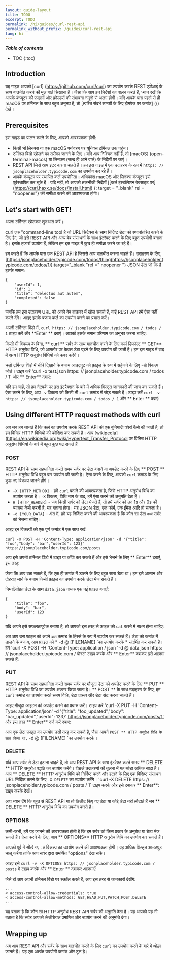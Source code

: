 ```yaml
---
layout: guide-layout
title: TODO
excerpt: TODO
permalink: /hi/guides/curl-rest-api
permalink_without_prefix: /guides/curl-rest-api
lang: hi
---
```


***Table of contents***

* TOC
{:toc}

## Introduction
यह गाइड आपको [curl] (https://github.com/curl/curl) का उपयोग करके REST एपीआई के साथ बातचीत करने की मूल बातें सिखाना है। जैसा कि आप इन निर्देशों का पालन करते हैं, ध्यान रखें कि आपके कंप्यूटर की फ़ाइलों और फ़ोल्डरों की संभावना नमूनों से अलग होगी। यदि आपके पास पहले से ही macOS पर टर्मिनल के साथ बहुत अनुभव है, तो [त्वरित संदर्भ सामग्री के लिए होमपेज पर कमांड] (/) देखें।

## Prerequisites

इस गाइड का पालन करने के लिए, आपको आवश्यकता होगी:
* किसी भी लिनक्स या एक macOS पर्यावरण पर यूनिक्स टर्मिनल तक पहुंच।
* टर्मिनल विंडो खोलने का तरीका जानने के लिए। यदि आप निश्चित नहीं हैं, तो [macOS] (open-terminal-macos) या लिनक्स (जल्द ही आने वाले) के निर्देशों पर जाएं।
* REST API जिसे आप इंटर करना चाहते हैं। हम इस गाइड में एक उदाहरण के रूप में `https: // jsonplaceholder.typicode.com` का उपयोग कर रहे हैं।
* आपके कंप्यूटर पर स्थापित कर्ल उपयोगिता। अधिकांश macOS और लिनक्स कंप्यूटर इसे पूर्वस्थापित कर चुके हैं। यदि नहीं, तो आपको तकनीकी निर्देशों [[कर्ल इंस्टॉलेशन वेबसाइट पर] (https://curl.haxx.se/docs/install.html) {: target = "_blank" rel = "noopener"} की समीक्षा करने की आवश्यकता होगी।

## Let's start with GET!

अपना टर्मिनल खोलकर शुरुआत करें।

curl एक "command-line tool है जो URL सिंटैक्स के साथ निर्दिष्ट डेटा को स्थानांतरित करने के लिए है", जो इसे REST API और अन्य वेब संसाधनों के साथ इंटरैक्ट करने के लिए बहुत उपयोगी बनाता है। इसके हजारों उपयोग हैं, लेकिन हम इस गाइड में कुछ ही समीक्षा करने जा रहे हैं।

हम कहते हैं कि आपके पास एक REST API है जिससे आप बातचीत करना चाहते हैं। उदाहरण के लिए, [https://jsonplaceholder.typicode.com/todos/thing(https://jsonplaceholder.typicode.com/todos/1)):target="_blank "rel =" noopener "} JSON डेटा जो कि है इसके समान:

```
{
	"userId": 1,
	"id": 1,
	"title": "delectus aut autem",
	"completed": false
}
```

जबकि हम इस उदाहरण URL को अपने वेब ब्राउज़र में खोल सकते हैं, कई REST API हमें ऐसा नहीं करने देंगे। आइए इसके बजाय कर्ल का उपयोग करने का प्रयास करें।

अपनी टर्मिनल विंडो में, `curl https: // jsonplaceholder.typicode.com / todos / 1` टाइप करें और **Enter ** दबाएं। आपको इसके समान परिणाम का अनुभव करना चाहिए:

<div class="center guideimages">
  <amp-anim src="/assets/guides/curl-rest-api/curl-get-basic-en.gif" width="665" height="387" alt="Demo of basic curl command" layout="responsive"></amp-anim>
</div>

किसी भी विकल्प के बिना, ** curl ** सर्वर के साथ बातचीत करने के लिए कर्ल डिफॉल्ट ** GET** HTTP अनुरोध विधि, जो आमतौर पर केवल डेटा पढ़ने के लिए उपयोग की जाती है। हम इस गाइड में बाद में अन्य HTTP अनुरोध विधियों को कवर करेंगे।

चलो टर्मिनल विंडो में सीधे दिखाने के बजाय आउटपुट को फ़ाइल के रूप में सहेजने के लिए `-ओ` विकल्प जोड़ें। टाइप करें 'curl -o test.json https: // jsonplaceholder.typicode.com / todos / 1` और ** Enter** दबाएं:

<div class="center guideimages">
  <amp-anim src="/assets/guides/curl-rest-api/curl-get-output-en.gif" width="665" height="387" alt="Demo of basic curl command with file output" layout="responsive"></amp-anim>
</div>

यदि हम चाहें, तो हम नेटवर्क पर इस इंटरैक्शन के बारे में अधिक विस्तृत जानकारी की जांच कर सकते हैं। ऐसा करने के लिए, आप `-v` विकल्प को किसी भी `curl` कमांड में जोड़ सकते हैं। टाइप करें `curl -v https: // jsonplaceholder.typicode.com / todos / 1` और ** Enter ** दबाएं:

<div class="center guideimages">
  <amp-anim src="/assets/guides/curl-rest-api/curl-get-verbose-en.gif" width="665" height="387" alt="Demo of basic curl command with verbose output" layout="responsive"></amp-anim>
</div>

## Using different HTTP request methods with curl

अब जब हम जानते हैं कि कर्ल का उपयोग करके REST API की एक बुनियादी क्वेरी कैसे की जाती है, तो हम विभिन्न HTTP विधियों की कोशिश कर सकते हैं। आप [wikipedia] (https://en.wikipedia.org/wiki/Hypertext_Transfer_Protocol पर विभिन्न HTTP अनुरोध विधियों के बारे में बहुत कुछ पढ़ सकते हैं

### POST

REST API के साथ सहभागिता करते समय सर्वर पर डेटा बनाने या अपडेट करने के लिए ** POST ** HTTP अनुरोध विधि बहुत बार उपयोग की जाती है। ऐसा करने के लिए, आपको `curl` कमांड के लिए कुछ नए विकल्प जानने होंगे।

* `-X [HTTP_METHOD]` - हमें `curl` बताने की आवश्यकता है, जिसे HTTP अनुरोध विधि का उपयोग करता है। `-X` विकल्प, विधि नाम के बाद, हमें ऐसा करने की अनुमति देता है।
* `H [HTTP_HEADER]` - जब किसी सर्वर को डेटा भेजते हैं, तो हमें सर्वर को उन 1s और 0s की व्याख्या कैसे करनी है, यह बताना होगा। यह JSON डेटा, एक फॉर्म, एक ईमेल आदि हो सकता है।
* `-d [YOUR_DATA]` - अंत में, हमें यह निर्दिष्ट करने की आवश्यकता है कि कौन सा डेटा `कर्ल` सर्वर को भेजना चाहिए।

आइए इन विकल्पों को एक पूर्ण कमांड में एक साथ रखें:

`curl -X POST -H 'Content-Type: application/json' -d '{"title": "foo","body": "bar","userId": 123}' https://jsonplaceholder.typicode.com/posts`

आप इसे अपनी टर्मिनल विंडो में टाइप या कॉपी कर सकते हैं और इसे भेजने के लिए ** Enter** दबाएं, इस तरह:

<div class="center guideimages">
  <amp-anim src="/assets/guides/curl-rest-api/curl-post-basic-en.gif" width="665" height="387" alt="Demo of POST curl command" layout="responsive"></amp-anim>
</div>

जैसा कि आप बता सकते हैं, कि एक ही कमांड में डालने के लिए बहुत सारा डेटा था। हम इसे आसान और दोहराए जाने के बजाय किसी फ़ाइल का उपयोग करके डेटा भेज सकते हैं।

निम्नलिखित डेटा के साथ `data.json` नामक एक नई फ़ाइल बनाएँ:

```
{
	"title": "foo",
	"body": "bar",
	"userId": 123
}
```

यदि आपने इसे सफलतापूर्वक बनाया है, तो आपको इस तरह से फ़ाइल को `cat` करने में सक्षम होना चाहिए:

<div class="center guideimages">
  <amp-anim src="/assets/guides/curl-rest-api/nano-datajson-en.gif" width="665" height="387" alt="Demo of data file" layout="responsive"></amp-anim>
</div>

अब आप उस फाइल को अपने `कर्ल` कमांड के हिस्से के रूप में उपयोग कर सकते हैं। डेटा को कमांड में डालने के बजाय, आप फ़ाइल को * -d @ [FILENAME] `का उपयोग करके * संदर्भित कर सकते हैं। हम 'curl -X POST -H  'Content-Type: application / json '-d @ data.json https: // jsonplaceholder.typicode.com / पोस्ट' टाइप करके और ** Enter** दबाकर इसे आज़मा सकते हैं:

<div class="center guideimages">
  <amp-anim src="/assets/guides/curl-rest-api/curl-post-file-en.gif" width="665" height="387" alt="Demo of POST curl command with a file" layout="responsive"></amp-anim>
</div>

### PUT

REST API के साथ सहभागिता करते समय सर्वर पर मौजूदा डेटा को अपडेट करने के लिए ** PUT ** HTTP अनुरोध विधि का उपयोग अक्सर किया जाता है। ** POST ** के साथ उदाहरण के लिए, हम `curl` कमांड का उपयोग करते समय विधि, डेटा प्रारूप और डेटा सेट करना चाहते हैं।

आइए मौजूदा आइटम को अपडेट करने का प्रयास करें। टाइप करें 'curl -X PUT -H 'Content-Type: application/json' -d '{"title": "foo_updated","body": "bar_updated","userId": 123}' https://jsonplaceholder.typicode.com/posts/1` और इस तरह ** Enter** दर्ज करें दबाएं:

<div class="center guideimages">
  <amp-anim src="/assets/guides/curl-rest-api/curl-put-basic-en.gif" width="665" height="387" alt="Demo of PUT curl command" layout="responsive"></amp-anim>
</div>

आप एक डेटा फ़ाइल का उपयोग उसी तरह कर सकते हैं, जैसा आपने `POST ** HTTP अनुरोध विधि के साथ किया था,` -d @ [FILENAME] `का उपयोग करके।

### DELETE

यदि आप सर्वर से डेटा हटाना चाहते हैं, तो आप REST API के साथ इंटरैक्ट करते समय ** DELETE ** HTTP अनुरोध पद्धति का उपयोग करेंगे। पिछले उदाहरणों की तुलना में यह थोड़ा अधिक सादा है। आप ** DELETE ** HTTP अनुरोध विधि को निर्दिष्ट करने और हटाने के लिए एक विशिष्ट संसाधन URL निर्दिष्ट करने के लिए `-X DELETE` का उपयोग करेंगे। 'curl -X DELETE https: // jsonplaceholder.typicode.com / posts / 1` टाइप करके और इसे दबाकर ** Enter**: टाइप करके देखें।

<div class="center guideimages">
  <amp-anim src="/assets/guides/curl-rest-api/curl-delete-basic-en.gif" width="665" height="387" alt="Demo of DELETE curl command" layout="responsive"></amp-anim>
</div>

आप ध्यान देंगे कि बहुत से REST API या तो डिलीट किए गए डेटा या कोई डेटा नहीं लौटाते हैं जब ** DELETE ** HTTP अनुरोध विधि का उपयोग करते हैं।

### OPTIONS

कभी-कभी, हमें यह जानने की आवश्यकता होती है कि हम सर्वर को किस प्रकार के अनुरोध या डेटा भेज सकते हैं। ऐसा करने के लिए, आप ** OPTIONS** HTTP अनुरोध विधि का उपयोग कर सकते हैं।

आपको पूर्व में सीखे गए `-v` विकल्प का उपयोग करने की आवश्यकता होगी। यह अधिक विस्तृत आउटपुट चालू करेगा ताकि आप सर्वर द्वारा समर्थित "options" देख सकें।

आइए इसे `curl -v -X OPTIONS https: // jsonplaceholder.typicode.com / posts` में टाइप करके और ** Enter ** दबाकर आज़माएँ:

<div class="center guideimages">
  <amp-anim src="/assets/guides/curl-rest-api/curl-options-verbose-en.gif" width="665" height="387" alt="Demo of OPTIONS curl command with verbose output" layout="responsive"></amp-anim>
</div>

जैसे ही आप अपनी टर्मिनल विंडो पर स्क्रॉल करते हैं, आप इस तरह से जानकारी देखेंगे:

```
...
< access-control-allow-credentials: true
< access-control-allow-methods: GET,HEAD,PUT,PATCH,POST,DELETE
...
```

यह बताता है कि कौन सा HTTP अनुरोध REST API सर्वर की अनुमति देता है। यह आपको यह भी बताता है कि सर्वर आपको क्रेडेंशियल प्रमाणित और उपयोग करने की अनुमति देगा।

## Wrapping up

अब आप REST API और सर्वर के साथ बातचीत करने के लिए `curl` का उपयोग करने के बारे में थोड़ा जानते हैं। यह एक अत्यंत उपयोगी कमांड और टूल है।


